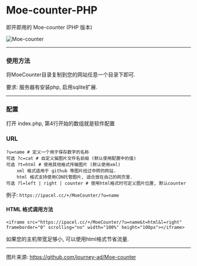 # Moe-counter-PHP

即开即用的 Moe-counter (PHP 版本)

![Moe-counter](https://ipacel.cc/+/MoeCounter/?u=github&t=xml)

---

### 使用方法

将MoeCounter目录复制到您的网站任意一个目录下即可. 

要求: 服务器有安装php, 启用sqlite扩展. 

---

### 配置
打开 index.php, 第4行开始的数组就是软件配置

### URL
```
?u=name # 定义一个用于保存数字的名称
可选 ?c=cat # 自定义猫图片文件名前缀 (默认使用配置中的值)
可选 ?t=html # 使用其他格式传输图片 (默认使用xml)
    xml 格式适用于 github 等图片经过中转的网站.  
    html 格式支持使用CDN托管图片, 适合放在自己的网页里.  
可选 ?l=left | right | counter # 使用html格式时可定义图片位置, 默认counter
```

例子: `https://ipacel.cc/+/MoeCounter/?u=name`

#### HTML 格式调用方法
```
<iframe src="https://ipacel.cc/+/MoeCounter/?u=name&t=html&l=right" frameborder="0" scrolling="no" width="100%" height="100px"></iframe>
```
如果您的主机带宽足够小, 可以使用html格式节省流量. 

---

图片来源: https://github.com/journey-ad/Moe-counter



